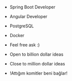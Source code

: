 * Spring Boot Developer

* Angular Developer

* PostgreSQL

* Docker



* Feel free ask :)

* Open to billion dollar ideas

* Close to million dollar ideas


* !Attığım komitler beni bağlar!
